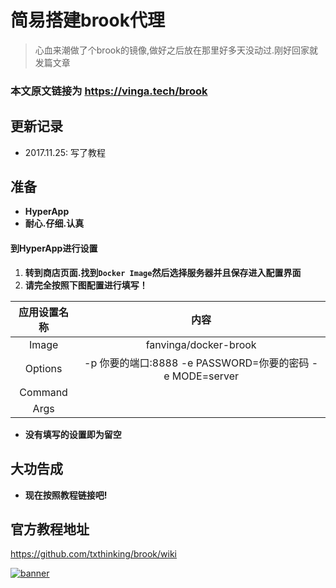 # 简易搭建brook代理

> 心血来潮做了个brook的镜像,做好之后放在那里好多天没动过.刚好回家就发篇文章

### 本文原文链接为 https://vinga.tech/brook 

## 更新记录

* 2017.11.25: 写了教程

## 准备

* **HyperApp**
* **耐心.仔细.认真**

#### 到HyperApp进行设置

1. **转到商店页面.找到``Docker Image``然后选择服务器并且保存进入配置界面**
2. **请完全按照下图配置进行填写！**


| 应用设置名称  |                    内容                    |
| :-----: | :--------------------------------------: |
|  Image  |          fanvinga/docker-brook           |
| Options | -p 你要的端口:8888 -e PASSWORD=你要的密码 -e MODE=server |
| Command |                                          |
|  Args   |                                          |

* **没有填写的设置即为留空**
## 大功告成

* **现在按照教程链接吧!**

## 官方教程地址

https://github.com/txthinking/brook/wiki



<a href="https://vinga.tech"><img src="https://vinga.tech/images/banner.png" alt="banner" target="_blank"></a>
